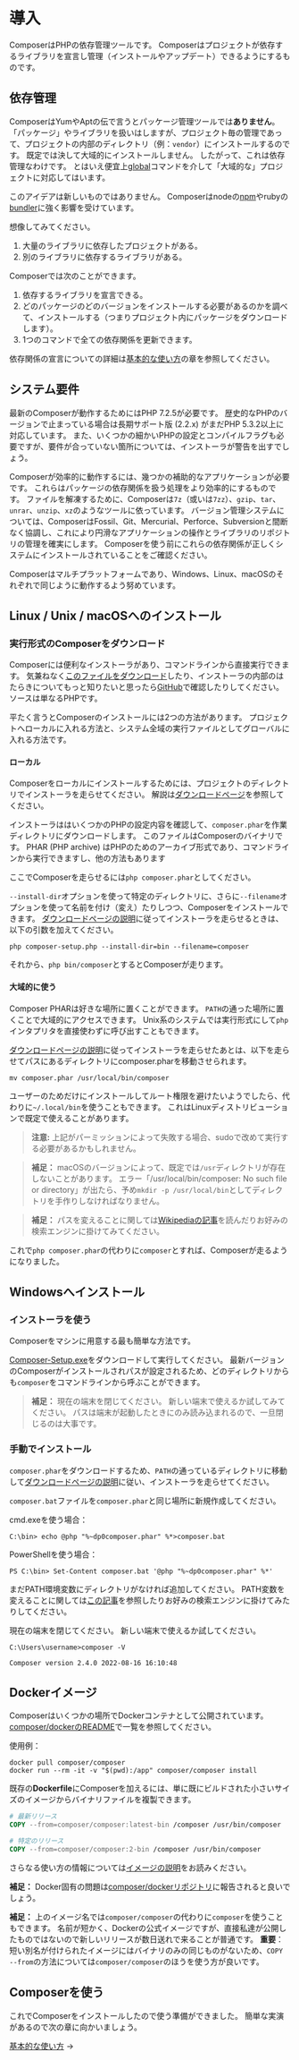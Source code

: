 # 導入

ComposerはPHPの依存管理ツールです。
Composerはプロジェクトが依存するライブラリを宣言し管理（インストールやアップデート）できるようにするものです。

## 依存管理

ComposerはYumやAptの伝で言うとパッケージ管理ツールでは**ありません**。
「パッケージ」やライブラリを扱いはしますが、プロジェクト毎の管理であって、プロジェクトの内部のディレクトリ（例：`vendor`）にインストールするのです。
既定では決して大域的にインストールしません。
したがって、これは依存管理なわけです。
とはいえ便宜上[global](03-cli.md#global)コマンドを介して「大域的な」プロジェクトに対応してはいます。

このアイデアは新しいものではありません。
Composerはnodeの[npm](https://www.npmjs.org/)やrubyの[bundler](https://bundler.io/)に強く影響を受けています。

想像してみてください。

1. 大量のライブラリに依存したプロジェクトがある。
2. 別のライブラリに依存するライブラリがある。

Composerでは次のことができます。

1. 依存するライブラリを宣言できる。
2. どのパッケージのどのバージョンをインストールする必要があるのかを調べて、インストールする（つまりプロジェクト内にパッケージをダウンロードします）。
3. 1つのコマンドで全ての依存関係を更新できます。

依存関係の宣言についての詳細は[基本的な使い方](01-basic-usage.md)の章を参照してください。

## システム要件

最新のComposerが動作するためにはPHP 7.2.5が必要です。
歴史的なPHPのバージョンで止まっている場合は長期サポート版 (2.2.x) がまだPHP 5.3.2以上に対応しています。
また、いくつかの細かいPHPの設定とコンパイルフラグも必要ですが、要件が合っていない箇所については、インストーラが警告を出すでしょう。

Composerが効率的に動作するには、幾つかの補助的なアプリケーションが必要です。
これらはパッケージの依存関係を扱う処理をより効率的にするものです。
ファイルを解凍するために、Composerは`7z`（或いは`7zz`）、`gzip`、`tar`、`unrar`、`unzip`、`xz`のようなツールに依っています。
バージョン管理システムについては、ComposerはFossil、Git、Mercurial、Perforce、Subversionと間断なく協調し、これにより円滑なアプリケーションの操作とライブラリのリポジトリの管理を確実にします。
Composerを使う前にこれらの依存関係が正しくシステムにインストールされていることをご確認ください。

Composerはマルチプラットフォームであり、Windows、Linux、macOSのそれぞれで同じように動作するよう努めています。

## Linux / Unix / macOSへのインストール

### 実行形式のComposerをダウンロード

Composerには便利なインストーラがあり、コマンドラインから直接実行できます。
気兼ねなく[このファイルをダウンロード][dl]したり、インストーラの内部のはたらきについてもっと知りたいと思ったら[GitHub][gh]で確認したりしてください。
ソースは単なるPHPです。

[dl]: https://getcomposer.org/installer
[gh]: https://github.com/composer/getcomposer.org/blob/main/web/installer

平たく言うとComposerのインストールには2つの方法があります。
プロジェクトへローカルに入れる方法と、システム全域の実行ファイルとしてグローバルに入れる方法です。

#### ローカル

Composerをローカルにインストールするためには、プロジェクトのディレクトリでインストーラを走らせてください。
解説は[ダウンロードページ](https://getcomposer.org/download/)を参照してください。

インストーラははいくつかのPHPの設定内容を確認して、`composer.phar`を作業ディレクトリにダウンロードします。
このファイルはComposerのバイナリです。
PHAR (PHP archive) はPHPのためのアーカイブ形式であり、コマンドラインから実行できますし、他の方法もあります

ここでComposerを走らせるには`php composer.phar`としてください。

`--install-dir`オプションを使って特定のディレクトリに、さらに`--filename`オプションを使って名前を付け（変え）たりしつつ、Composerをインストールできます。
[ダウンロードページの説明][dl]に従ってインストーラを走らせるときは、以下の引数を加えてください。

[dl]: https://getcomposer.org/download/

```shell
php composer-setup.php --install-dir=bin --filename=composer
```

それから、`php bin/composer`とするとComposerが走ります。

#### 大域的に使う

Composer PHARは好きな場所に置くことができます。
`PATH`の通った場所に置くことで大域的にアクセスできます。
Unix系のシステムでは実行形式にして`php`インタプリタを直接使わずに呼び出すこともできます。

[ダウンロードページの説明][dl]に従ってインストーラを走らせたあとは、以下を走らせてパスにあるディレクトリにcomposer.pharを移動させられます。

[dl]: https://getcomposer.org/download/

```shell
mv composer.phar /usr/local/bin/composer
```

ユーザーのためだけにインストールしてルート権限を避けたいようでしたら、代わりに`~/.local/bin`を使うこともできます。
これはLinuxディストリビューションで既定で使えることがあります。

> **注意:** 上記がパーミッションによって失敗する場合、sudoで改めて実行する必要があるかもしれません。

> **補足：** macOSのバージョンによって、既定では`/usr`ディレクトリが存在しないことがあります。
> エラー「/usr/local/bin/composer: No such file or directory」が出たら、予め`mkdir -p /usr/local/bin`としてディレクトリを手作りしなければなりません。

> **補足：** パスを変えることに関しては[Wikipediaの記事](https://en.wikipedia.org/wiki/PATH_(variable))を読んだりお好みの検索エンジンに掛けてみてください。

これで`php composer.phar`の代わりに`composer`とすれば、Composerが走るようになりました。

## Windowsへインストール

### インストーラを使う

Composerをマシンに用意する最も簡単な方法です。

[Composer-Setup.exe](https://getcomposer.org/Composer-Setup.exe)をダウンロードして実行してください。
最新バージョンのComposerがインストールされパスが設定されるため、どのディレクトリからも`composer`をコマンドラインから呼ぶことができます。

> **補足：** 現在の端末を閉じてください。
新しい端末で使えるか試してみてください。
パスは端末が起動したときにのみ読み込まれるので、一旦閉じるのは大事です。

### 手動でインストール

`composer.phar`をダウンロードするため、`PATH`の通っているディレクトリに移動して[ダウンロードページの説明][dl]に従い、インストーラを走らせてください。

[dl]: https://getcomposer.org/download/

`composer.bat`ファイルを`composer.phar`と同じ場所に新規作成してください。

cmd.exeを使う場合：

```shell
C:\bin> echo @php "%~dp0composer.phar" %*>composer.bat
```

PowerShellを使う場合：

```shell
PS C:\bin> Set-Content composer.bat '@php "%~dp0composer.phar" %*'
```

まだPATH環境変数にディレクトリがなければ追加してください。
PATH変数を変えることに関しては[この記事](https://www.computerhope.com/issues/ch000549.htm)を参照したりお好みの検索エンジンに掛けてみたりしてください。

現在の端末を閉じてください。
新しい端末で使えるか試してください。

```shell
C:\Users\username>composer -V
```
```text
Composer version 2.4.0 2022-08-16 16:10:48
```

## Dockerイメージ

Composerはいくつかの場所でDockerコンテナとして公開されています。
[composer/dockerのREADME](https://github.com/composer/docker)で一覧を参照してください。

使用例：

```shell
docker pull composer/composer
docker run --rm -it -v "$(pwd):/app" composer/composer install
```

既存の**Dockerfile**にComposerを加えるには、単に既にビルドされた小さいサイズのイメージからバイナリファイルを複製できます。

```Dockerfile
# 最新リリース
COPY --from=composer/composer:latest-bin /composer /usr/bin/composer

# 特定のリリース
COPY --from=composer/composer:2-bin /composer /usr/bin/composer
```

さらなる使い方の情報については[イメージの説明](https://hub.docker.com/r/composer/composer)をお読みください。

**補足：** Docker固有の問題は[composer/dockerリポジトリ](https://github.com/composer/docker/issues)に報告されると良いでしょう。

**補足：** 上のイメージ名では`composer/composer`の代わりに`composer`を使うこともできます。
名前が短かく、Dockerの公式イメージですが、直接私達が公開したものではないので新しいリリースが数日送れで来ることが普通です。
**重要**：短い別名が付けられたイメージにはバイナリのみの同じものがないため、`COPY --from`の方法については`composer/composer`のほうを使う方が良いです。

## Composerを使う

これでComposerをインストールしたので使う準備ができました。
簡単な実演があるので次の章に向かいましょう。

[基本的な使い方](01-basic-usage.md) &rarr;
